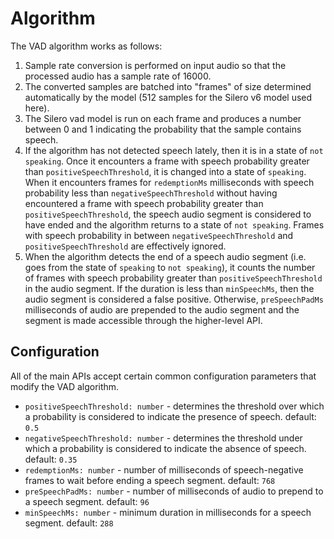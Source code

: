 # Algorithm

The VAD algorithm works as follows:

1. Sample rate conversion is performed on input audio so that the processed audio has a sample rate of 16000.
2. The converted samples are batched into "frames" of size determined automatically by the model (512 samples for the Silero v6 model used here).
3. The Silero vad model is run on each frame and produces a number between 0 and 1 indicating the probability that the sample contains speech.
4. If the algorithm has not detected speech lately, then it is in a state of `not speaking`. Once it encounters a frame with speech probability greater than `positiveSpeechThreshold`, it is changed into a state of `speaking`. When it encounters frames for `redemptionMs` milliseconds with speech probability less than `negativeSpeechThreshold` without having encountered a frame with speech probability greater than `positiveSpeechThreshold`, the speech audio segment is considered to have ended and the algorithm returns to a state of `not speaking`. Frames with speech probability in between `negativeSpeechThreshold` and `positiveSpeechThreshold` are effectively ignored.
5. When the algorithm detects the end of a speech audio segment (i.e. goes from the state of `speaking` to `not speaking`), it counts the number of frames with speech probability greater than `positiveSpeechThreshold` in the audio segment. If the duration is less than `minSpeechMs`, then the audio segment is considered a false positive. Otherwise, `preSpeechPadMs` milliseconds of audio are prepended to the audio segment and the segment is made accessible through the higher-level API.


## Configuration

All of the main APIs accept certain common configuration parameters that modify the VAD algorithm.

* `positiveSpeechThreshold: number` - determines the threshold over which a probability is considered to indicate the presence of speech. default: `0.5`
* `negativeSpeechThreshold: number` - determines the threshold under which a probability is considered to indicate the absence of speech. default: `0.35`
* `redemptionMs: number` - number of milliseconds of speech-negative frames to wait before ending a speech segment. default: `768`
* `preSpeechPadMs: number` - number of milliseconds of audio to prepend to a speech segment. default: `96`
* `minSpeechMs: number` - minimum duration in milliseconds for a speech segment. default: `288`
